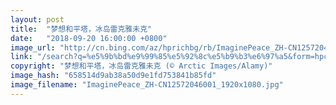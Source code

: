 ```yaml
---
layout: post
title:  "梦想和平塔，冰岛雷克雅未克"
date:   "2018-09-20 16:00:00 +0800"
image_url: "http://cn.bing.com/az/hprichbg/rb/ImaginePeace_ZH-CN12572046001_1920x1080.jpg"
link: "/search?q=%e5%9b%bd%e9%99%85%e5%92%8c%e5%b9%b3%e6%97%a5&form=hpcapt&mkt=zh-cn"
copyright: "梦想和平塔，冰岛雷克雅未克 (© Arctic Images/Alamy)"
image_hash: "658514d9ab38a50d9e1fd753841b85fd"
image_filename: "ImaginePeace_ZH-CN12572046001_1920x1080.jpg"
---
```

